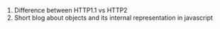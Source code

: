 1. Difference between HTTP1.1 vs HTTP2
2. Short blog about objects and its internal representation in javascript
